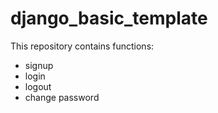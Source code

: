 # django_basic_template

This repository contains functions:
- signup
- login
- logout
- change password
